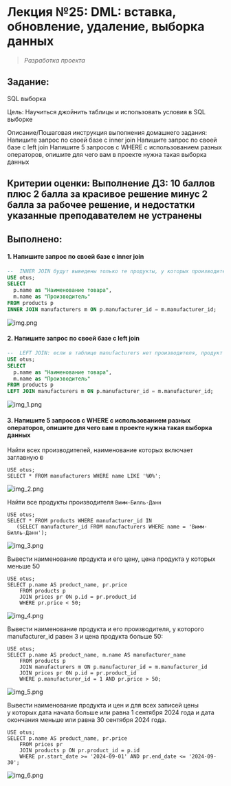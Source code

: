 # **Лекция №25: DML: вставка, обновление, удаление, выборка данных**
> _Разработка проекта_

## **Задание:**
SQL выборка

Цель:
Научиться джойнить таблицы и использовать условия в SQL выборке

Описание/Пошаговая инструкция выполнения домашнего задания:
Напишите запрос по своей базе с inner join
Напишите запрос по своей базе с left join
Напишите 5 запросов с WHERE с использованием разных
операторов, опишите для чего вам в проекте нужна такая выборка данных

Критерии оценки:
Выполнение ДЗ: 10 баллов
плюс 2 балла за красивое решение
минус 2 балла за рабочее решение, и недостатки указанные преподавателем не устранены
---

## **Выполнено:**

#### 1. Напишите запрос по своей базе с inner join
~~~sql
--  INNER JOIN будут выведены только те продукты, у которых производитель не NULL
USE otus;
SELECT
  p.name as "Наименование товара",
  m.name as "Производитель"
FROM products p
INNER JOIN manufacturers m ON p.manufacturer_id = m.manufacturer_id;
~~~
![img.png](img.png)


#### 2. Напишите запрос по своей базе с left join
~~~sql
--  LEFT JOIN: если в таблице manufacturers нет производителя, продукт все равно будет выведен с NULL в "Наименование производителя"
USE otus;
SELECT
  p.name as "Наименование товара",
  m.name as "Производитель"
FROM products p
LEFT JOIN manufacturers m ON p.manufacturer_id = m.manufacturer_id;
~~~
![img_1.png](img_1.png)

#### 3. Напишите 5 запросов с WHERE с использованием разных операторов, опишите для чего вам в проекте нужна такая выборка данных

Найти всех производителей, наименование которых включает заглавную `Ю` 
```mysql
USE otus;
SELECT * FROM manufacturers WHERE name LIKE '%Ю%';
```
![img_2.png](img_2.png)

Найти все продукты производителя `Вимм-Билль-Данн`
```mysql
USE otus;
SELECT * FROM products WHERE manufacturer_id IN
   (SELECT manufacturer_id FROM manufacturers WHERE name = 'Вимм-Билль-Данн');
```
![img_3.png](img_3.png)

Вывести наименование продукта и его цену, цена продукта у которых меньше 50
```mysql
USE otus;
SELECT p.name AS product_name, pr.price
    FROM products p
    JOIN prices pr ON p.id = pr.product_id
    WHERE pr.price < 50;
```
![img_4.png](img_4.png)

Вывести наименование продукта и его производителя, у которого manufacturer_id равен 3 и цена продукта больше 50:
```mysql
USE otus;
SELECT p.name AS product_name, m.name AS manufacturer_name
    FROM products p
    JOIN manufacturers m ON p.manufacturer_id = m.manufacturer_id
    JOIN prices pr ON p.id = pr.product_id
    WHERE p.manufacturer_id = 1 AND pr.price > 50;
```
![img_5.png](img_5.png)

Вывести наименование продукта и цен и для всех записей цены  
у которых дата начала больше или равна 1 сентября 2024 года и дата окончания меньше или равна 30 сентября 2024 года.
```mysql
USE otus;
SELECT p.name AS product_name, pr.price
    FROM prices pr
    JOIN products p ON pr.product_id = p.id
    WHERE pr.start_date >= '2024-09-01' AND pr.end_date <= '2024-09-30';
```
![img_6.png](img_6.png)
